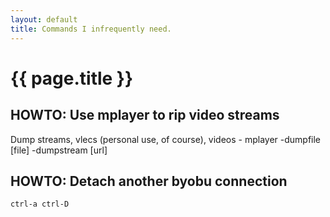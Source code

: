 ```yaml
---
layout: default
title: Commands I infrequently need.
---
```

{{ page.title }}
=============================

HOWTO: Use mplayer to rip video streams
---------------------------------------
Dump streams, vlecs (personal use, of course), videos - mplayer -dumpfile [file] -dumpstream [url]

HOWTO: Detach another byobu connection
--------------------------------------

`ctrl-a ctrl-D`
